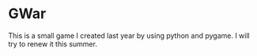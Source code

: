 GWar
====
This is a small game I created last year by using python and pygame. I will try to renew it this summer.